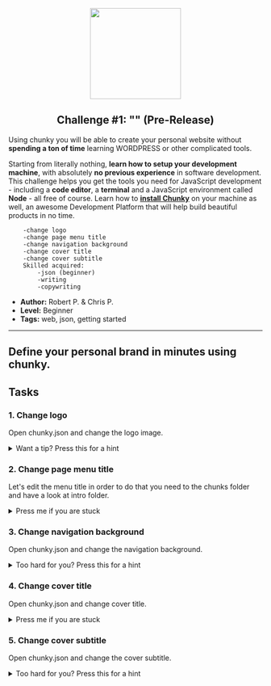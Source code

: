 <p align="center">
  <img src="https://raw.githubusercontent.com/fluidtrends/carmel/master/challenges/hello-chunky/icon.gif" width="180">
  <h2 align="center"> Challenge #1: "" (Pre-Release)</h2>
</p>

Using chunky you will be able to create your personal website without **spending a ton of time** learning WORDPRESS or other complicated tools. 

Starting from literally nothing, **learn how to setup your development machine**, with absolutely **no previous experience** in software development. This challenge helps you get the tools you need for JavaScript development - including a **code editor**, a **terminal** and a JavaScript environment called **Node** - all free of course. Learn how to [**install Chunky**](http://chunky.io) on your machine as well, an awesome Development Platform that will help build beautiful products in no time.

		-change logo
		-change page menu title
		-change navigation background
		-change cover title
		-change cover subtitle
		Skilled acquired:
			-json (beginner)
			-writing
			-copywriting

* **Author:** Robert P. & Chris P.
* **Level:** Beginner
* **Tags:** web, json, getting started

---

## Define your personal brand in minutes using chunky.

## Tasks

### 1. Change logo

Open chunky.json and change the logo image.

<details> 
  <summary>Want a tip? Press this for a hint </summary>
   <p> Look at line 36. </p> 
</details>

### 2. Change page menu title

Let's edit the menu title in order to do that
you need to the chunks folder and have a look
at intro folder.

<details> 
  <summary>Press me if you are stuck</summary>
   <p> Open chunk.json file and have a look at line 5. </p> 
</details>

### 3. Change navigation background

Open chunky.json and change the navigation background.

<details> 
  <summary>Too hard for you? Press this for a hint </summary>
   <p> Look at line 36. </p> 
</details>

### 4. Change cover title

Open chunky.json and change cover title.

<details> 
  <summary>Press me if you are stuck</summary>
   <p> Look at line 36. </p> 
</details>

### 5. Change cover subtitle

Open chunky.json and change the cover subtitle.

<details> 
  <summary>Too hard for you? Press this for a hint </summary>
   <p> Look at line 36. </p> 
</details>


